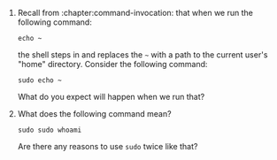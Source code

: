 1. Recall from :chapter:command-invocation: that when we run the following
   command:

       echo ~

   the shell steps in and replaces the `~` with a path to the current
   user's "home" directory. Consider the following command:

       sudo echo ~

   What do you expect will happen when we run that?
2. What does the following command mean?

       sudo sudo whoami

   Are there any reasons to use `sudo` twice like that?
